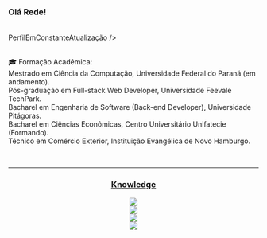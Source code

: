 ### Olá Rede!
<br>
PerfilEmConstanteAtualização /><br><br>

🎓 Formação Acadêmica:<br>
Mestrado em Ciência da Computação, Universidade Federal do Paraná (em andamento).<br>
Pós-graduação em Full-stack Web Developer, Universidade Feevale TechPark.<br>
Bacharel em Engenharia de Software (Back-end Developer), Universidade Pitágoras.<br>
Bacharel em Ciências Econômicas, Centro Universitário Unifatecie (Formando).<br>
Técnico em Comércio Exterior, Instituição Evangélica de Novo Hamburgo.<br>

  
<br><hr>
<div align="center">
  <h3><u>Knowledge</u></h3>

<p align="center">
  <a href="https://skillicons.dev">
    <img src="https://skillicons.dev/icons?i=git,gitlab,docker,kubernetes,terraform,aws" /><br>
    <img src="https://skillicons.dev/icons?i=html,css,js,ts,react,materialui,nodejs" /><br>
    <img src="https://skillicons.dev/icons?i=mysql,postgres,mongodb,prisma" /><br>
    <img src="https://skillicons.dev/icons?i=linux,ubuntu,ai,ps" />
  </a>
</p>
